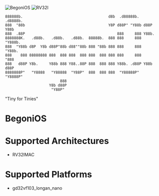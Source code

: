 ![BegoniOS](https://img.shields.io/badge/BegoniOS-Risc--v-green?labelColor=darkgreen&style=flat) ![RV32I](https://img.shields.io/badge/RV32I-darkgreen?style=flat)
```
888888b.                                       d8b  .d88888b.   .d8888b.  
888  "88b                                      Y8P d88P" "Y88b d88P  Y88b 
888  .88P                                          888     888 Y88b.      
8888888K.   .d88b.   .d88b.   .d88b.  88888b.  888 888     888  "Y888b.   
888  "Y88b d8P  Y8b d88P"88b d88""88b 888 "88b 888 888     888     "Y88b. 
888    888 88888888 888  888 888  888 888  888 888 888     888       "888 
888   d88P Y8b.     Y88b 888 Y88..88P 888  888 888 Y88b. .d88P Y88b  d88P 
8888888P"   "Y8888   "Y88888  "Y88P"  888  888 888  "Y88888P"   "Y8888P"  
                         888                                              
                    Y8b d88P                                              
                     "Y88P"                                               
```
"Tiny for Tinies"
# BegoniOS

# Supported Architectures 
- RV32IMAC

# Supported Platforms 
- gd32vf103_longan_nano
